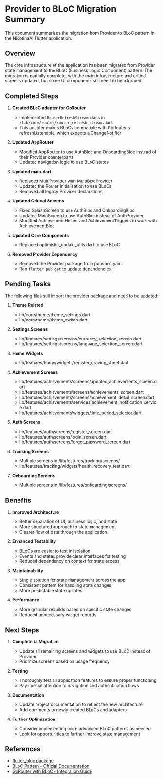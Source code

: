 # Provider to BLoC Migration Summary

This document summarizes the migration from Provider to BLoC pattern in the NicotinaAI Flutter application.

## Overview

The core infrastructure of the application has been migrated from Provider state management to the BLoC (Business Logic Component) pattern. The migration is partially complete, with the main infrastructure and critical screens updated, but some UI components still need to be migrated.

## Completed Steps

1. **Created BLoC adapter for GoRouter**
   - Implemented `RouterRefreshStream` class in `/lib/core/routes/router_refresh_stream.dart`
   - This adapter makes BLoCs compatible with GoRouter's refreshListenable, which expects a ChangeNotifier

2. **Updated AppRouter**
   - Modified AppRouter to use AuthBloc and OnboardingBloc instead of their Provider counterparts
   - Updated navigation logic to use BLoC states

3. **Updated main.dart**
   - Replaced MultiProvider with MultiBlocProvider
   - Updated the Router initialization to use BLoCs
   - Removed all legacy Provider declarations

4. **Updated Critical Screens**
   - Fixed SplashScreen to use AuthBloc and OnboardingBloc
   - Updated MainScreen to use AuthBloc instead of AuthProvider
   - Modified AchievementHelper and AchievementTriggers to work with AchievementBloc

5. **Updated Core Components**
   - Replaced optimistic_update_utils.dart to use BLoC

6. **Removed Provider Dependency**
   - Removed the Provider package from pubspec.yaml
   - Ran `flutter pub get` to update dependencies

## Pending Tasks

The following files still import the provider package and need to be updated:

1. **Theme Related**
   - lib/core/theme/theme_settings.dart
   - lib/core/theme/theme_switch.dart

2. **Settings Screens**
   - lib/features/settings/screens/currency_selection_screen.dart
   - lib/features/settings/screens/language_selection_screen.dart

3. **Home Widgets**
   - lib/features/home/widgets/register_craving_sheet.dart

4. **Achievement Screens**
   - lib/features/achievements/screens/updated_achievements_screen.dart
   - lib/features/achievements/screens/achievements_screen.dart
   - lib/features/achievements/screens/achievement_detail_screen.dart
   - lib/features/achievements/services/achievement_notification_service.dart
   - lib/features/achievements/widgets/time_period_selector.dart

5. **Auth Screens**
   - lib/features/auth/screens/register_screen.dart
   - lib/features/auth/screens/login_screen.dart
   - lib/features/auth/screens/forgot_password_screen.dart

6. **Tracking Screens**
   - Multiple screens in /lib/features/tracking/screens/
   - lib/features/tracking/widgets/health_recovery_test.dart

7. **Onboarding Screens**
   - Multiple screens in /lib/features/onboarding/screens/

## Benefits

1. **Improved Architecture**
   - Better separation of UI, business logic, and state
   - More structured approach to state management
   - Clearer flow of data through the application

2. **Enhanced Testability**
   - BLoCs are easier to test in isolation
   - Events and states provide clear interfaces for testing
   - Reduced dependency on context for state access

3. **Maintainability**
   - Single solution for state management across the app
   - Consistent pattern for handling state changes
   - More predictable state updates

4. **Performance**
   - More granular rebuilds based on specific state changes
   - Reduced unnecessary widget rebuilds

## Next Steps

1. **Complete UI Migration**
   - Update all remaining screens and widgets to use BLoC instead of Provider
   - Prioritize screens based on usage frequency

2. **Testing**
   - Thoroughly test all application features to ensure proper functioning
   - Pay special attention to navigation and authentication flows

3. **Documentation**
   - Update project documentation to reflect the new architecture
   - Add comments to newly created BLoCs and adapters

4. **Further Optimization**
   - Consider implementing more advanced BLoC patterns as needed
   - Look for opportunities to further improve state management

## References

- [flutter_bloc package](https://pub.dev/packages/flutter_bloc)
- [BLoC Pattern - Official Documentation](https://bloclibrary.dev)
- [GoRouter with BLoC - Integration Guide](https://gorouter.dev/state-management)